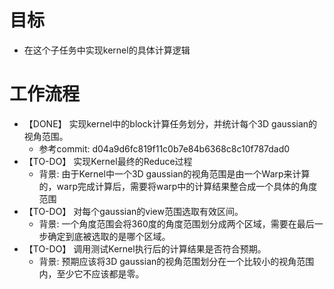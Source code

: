 # 目标
- 在这个子任务中实现kernel的具体计算逻辑

# 工作流程
- 【DONE】 实现kernel中的block计算任务划分，并统计每个3D gaussian的视角范围。
	- 参考commit: d04a9d6fc819f11c0b7e84b6368c8c10f787dad0
- 【TO-DO】 实现Kernel最终的Reduce过程
	- 背景: 由于Kernel中一个3D gaussian的视角范围是由一个Warp来计算的，warp完成计算后，需要将warp中的计算结果整合成一个具体的角度范围
- 【TO-DO】 对每个gaussian的view范围选取有效区间。
	- 背景: 一个角度范围会将360度的角度范围划分成两个区域，需要在最后一步确定到底被选取的是哪个区域。
- 【TO-DO】 调用测试Kernel执行后的计算结果是否符合预期。
	- 背景: 预期应该将3D gaussian的视角范围划分在一个比较小的视角范围内，至少它不应该都是零。